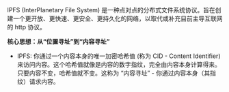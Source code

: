 IPFS (InterPlanetary File System) 是一种点对点的分布式文件系统协议。旨在创建一个更开放、更快速、更安全、更持久化的网络，以取代或补充目前主导互联网的 http 协议。

**核心思想：从“位置寻址”到“内容寻址”**

- IPFS: 你通过一个内容本身的唯一加密哈希值 (称为 CID - Content Identifier) 来访问内容。这个哈希值就像是内容的数字指纹，完全由内容本身计算得来。只要内容不变，哈希值就不变。这称为 “内容寻址” - 你通过内容本身（其指纹）请求内容。
